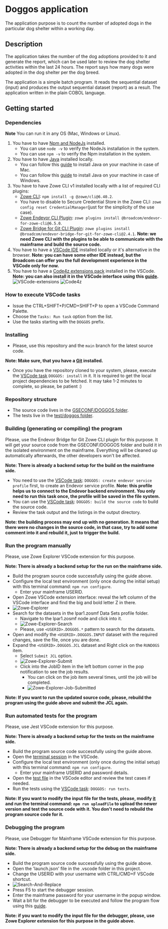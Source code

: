# Doggos application

The application purpose is to count the number of adopted dogs in the particular dog shelter within a working day.

## Description

The application takes the number of the dog adoptions provided to it and generate the report, which can be used later to review the dog shelter activities within the last 24 hours. The report says how many dogs were adopted in the dog shelter per the dog breed.

The application is a simple batch program. It reads the sequential dataset (input) and produces the output sequential dataset (report) as a result. The application written in the plain COBOL language.

## Getting started

### Dependencies

**Note** You can run it in any OS (Mac, Windows or Linux).

1. You have to have [Npm and NodeJs](https://nodejs.org/en/download/) installed.
   - You can use `node -v` to verify the NodeJs installation in the system.
   - You can use `npm -v` to verify the Npm installation in the system.
2. You have to have [Java](https://jdk.java.net/java-se-ri/11) installed locally.
   - You can follow this [guide](https://gist.github.com/douglarek/bbda8cc23a562cb5d5798717d57bc9e9) to install Java on your machine in case of Mac.
   - You can follow this [guide](https://stackoverflow.com/questions/52511778/how-to-install-openjdk-11-on-windows) to install Java on your machine in case of Windows.
3. You have to have Zowe CLI v1 installed locally with a list of required CLI plugins:
   - [Zowe CLI](https://docs.zowe.org/v1.27.x/user-guide/cli-installcli#installing-zowe-cli-from-an-online-registry): `npm install -g @zowe/cli@6.40.2`.
   - You have to disable to Secure Credential Store in the Zowe CLI: `zowe config reset CredentialManager`(just for the simplicity of the use case).
   - [Zowe Endevor CLI Plugin](https://www.npmjs.com/package/@broadcom/endevor-for-zowe-cli): `zowe plugins install @broadcom/endevor-for-zowe-cli@6.5.0`.
   - [Zowe Bridge for Git CLI Plugin](https://www.npmjs.com/package/@broadcom/endevor-bridge-for-git-for-zowe-cli): `zowe plugins install @broadcom/endevor-bridge-for-git-for-zowe-cli@2.4.1`.
     **Note: we need Zowe CLI with the plugins to be able to communicate with the mainframe and build the source code.**
4. You have to have a [VSCode IDE](https://code.visualstudio.com/) installed locally or it's alternative in the browser.
   **Note: you can have some other IDE instead, but the Broadcom can offer you the full development experience in the VSCode only for now.**
5. You have to have a [Code4z extensions pack](https://marketplace.visualstudio.com/items?itemName=broadcomMFD.code4z-extension-pack) installed in the VSCode.
   **Note: you can also install it in the VSCode interface using this [guide](https://code.visualstudio.com/learn/get-started/extensions).**
   ![VSCode-extensions](images/vscode_extensions.png)
   ![Code4z](images/code4z.png)

### How to execute VSCode tasks

- Issue the CTRL+SHIFT+P/CMD+SHIFT+P to open a VSCode Command Palette.
- Choose the `Tasks: Run task` option from the list.
- Use the tasks starting with the `DOGGOS` prefix.

### Installing

- Please, use this repository and the `main` branch for the latest source code.

**Note: Make sure, that you have a [Git](https://git-scm.com/downloads) installed.**

- Once you have the repository cloned to your system, please, execute the [VSCode task](#how-to-execute-vscode-tasks) `DOGGOS: install` in it. It is required to get the local project dependencies to be fetched. It may take 1-2 minutes to complete, so please, be patient :)

### Repository structure

- The source code lives in the [GSECONF/DOGGOS folder](./GSECONF/DOGGOS).
- The tests live in the [test/doggos folder](./test/doggos/).

### Building (generating or compiling) the program

Please, use the Endevor Bridge for Git Zowe CLI plugin for this purpose. It will get your source code from the GSECONF/DOGGOS folder and build it in the isolated environment on the mainframe. Everything will be cleaned up automatically afterwards, the other developers won't be affected.

**Note: There is already a backend setup for the build on the mainframe side.**

- You need to use the [VSCode task](#how-to-execute-vscode-tasks): `DOGGOS: create endevor service profile` first, to create an Endevor service profile. **Note: this profile helps us to connect to the Endevor backend environment. You only need to run this task once, the profile will be saved in the file system.**
- You can use the [VSCode task](#how-to-execute-vscode-tasks): `DOGGOS: build the source code` to build the source code.
- Review the task output and the listings in the output directory.

**Note: the building process may end up with no generation. It means that there were no changes in the source code, in that case, try to add some comment into it and rebuild it, just to trigger the build.**

### Run the program manually

Please, use Zowe Explorer VSCode extension for this purpose.

**Note: There is already a backend setup for the run on the mainframe side.**

- Build the program source code successfully using the guide above.
- Configure the local test environment (only once during the initial setup) with this terminal command: `npm run configure`.
  - Enter your mainframe USERID.
- Open Zowe VSCode extension interface: reveal the left column of the VSCode interface and find the big and bold letter Z in there.
- ![Zowe-Explorer](images/zowe-explorer.png)
- Search for the datasets in the lpar1.zosmf Data Sets profile folder.
  - Navigate to the lpar1.zosmf node and click into it.
  - ![Zowe-Explorer-Search](images/zowe-explorer-search.png)
  - Please, use `<USERID>.DOGGOS.*` pattern to search for the datasets.
- Open and modify the `<USERID>.DOGGOS.INPUT` dataset with the required changes, save the file, once you are done.
- Expand the `<USERID>.DOGGOS.JCL` dataset and Right click on the `RUNDOGS` item.
  - Select `Submit JCL` option.
  - ![Zowe-Explorer-Submit](images/zowe-explorer-submit.png)
  - Click into the JobID item in the left bottom corner in the pop notification to see the job results.
    - You can click on the job item several times, until the job will be completed.
    - ![Zowe-Explorer-Job-Submitted](images/zowe-explorer-job-submitted.png)

**Note: If you want to run the updated source code, please, rebuild the program using the guide above and submit the JCL again.**

### Run automated tests for the program

Please, use Jest VSCode extension for this purpose.

**Note: There is already a backend setup for the tests on the mainframe side.**

- Build the program source code successfully using the guide above.
- Open the [terminal session](https://code.visualstudio.com/docs/editor/integrated-terminal) in the VSCode.
- Configure the local test environment (only once during the initial setup) with this terminal command: `npm run configure`.
  - Enter your mainframe USERID and password details.
- Open the [test file](/test/doggos/doggos.test.ts) in the VSCode editor and review the test cases if needed.
- Run the tests using the [VSCode task](#how-to-execute-vscode-tasks): `DOGGOS: run tests`.

**Note: If you want to modify the input file for the tests, please, modify [it](/scripts/files/DOGGOS.INPUT) and run the terminal command: `npm run uploadFile` to upload the newer version and test the source code with it. You don't need to rebuild the program source code for it.**

### Debugging the program

Please, use Debugger for Mainframe VSCode extension for this purpose.

**Note: There is already a backend setup for the debug on the mainframe side.**

- Build the program source code successfully using the guide above.
- Open the 'launch.json' file in the .vscode folder in this project.
- Change the USERID with your username with CTRL/CMD+F VSCode shortcut.
- ![Search-And-Replace](images/search-and-replace.png)
- Press F5 to start the debugger session.
- Enter the mainframe password for your username in the popup window.
- Wait a bit for the debugger to be executed and follow the program flow using this [guide](https://marketplace.visualstudio.com/items?itemName=broadcomMFD.debugger-for-mainframe).

**Note: if you want to modify the input file for the debugger, please, use Zowe Explorer extension for this purpose in the guide above.**
